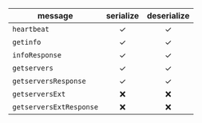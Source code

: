 | message                 | serialize | deserialize |
| ----------------------- | :-------: | :---------: |
| `heartbeat`             | ✓         | ✓         |
| `getinfo`               | ✓         | ✓         |
| `infoResponse`          | ✓         | ✓         |
| `getservers`            | ✓         | ✓         |
| `getserversResponse`    | ✓         | ✓         |
| `getserversExt`         | ❌         | ❌         |
| `getserversExtResponse` | ❌         | ❌         |